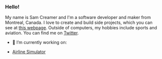 ### Hello! 

My name is Sam Creamer and I'm a software developer and maker from Montreal, Canada.
          I love to create and build side projects, which you can see at <a href="https://samcreamer.github.io">this webpage</a>. Outside of computers, my hobbies include sports and aviation. You can find me on <a href="https://twitter.com/SamCreamer">Twitter</a>.

- 🔭 I’m currently working on:
* <a href="https://airlinesimulator.io">Airline Simulator</a>
  

<!--
**SamCreamer/samcreamer** is a ✨ _special_ ✨ repository because its `README.md` (this file) appears on your GitHub profile.

Here are some ideas to get you started:

- 🔭 I’m currently working on ...
- 🌱 I’m currently learning ...
- 👯 I’m looking to collaborate on ...
- 🤔 I’m looking for help with ...
- 💬 Ask me about ...
- 📫 How to reach me: ...
- 😄 Pronouns: ...
- ⚡ Fun fact: ...
-->
